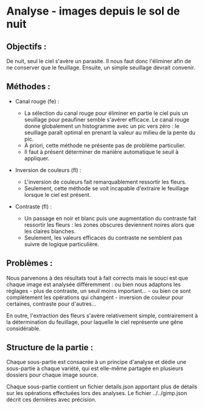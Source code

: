 # Analyse - images depuis le sol de nuit

## Objectifs :
De nuit, seul le ciel s'avère un parasite. Il nous faut donc l'éliminer afin de 
ne conserver que le feuillage. Ensuite, un simple seuillage devrait convenir.

## Méthodes :
* Canal rouge (fe) :
    * La sélection du canal rouge pour éliminer en partie le ciel puis un seuillage pour 
peaufiner semble s'avérer efficace. Le canal rouge donne globalement un histogramme avec 
un pic vers zéro : le seuillage paraît optimal en prenant la valeur au milieu de la pente 
du pic.
    * À priori, cette méthode ne présente pas de problème particulier.
    * Il faut à présent déterminer de manière automatique le seuil à appliquer.

* Inversion de couleurs (fl) : 
   * L'inversion de couleurs fait remarquablement ressortir les fleurs. 
   * Seulement, cette méthode se voit incapable d'extraire le feuillage lorsque le ciel est présent.

* Contraste (fl) : 
   * Un passage en noir et blanc puis une augmentation du contraste fait ressortir les 
fleurs : les zones obscures deviennent noires alors que les claires blanches. 
    * Seulement, les valeurs efficaces du contraste ne semblent pas suivre de logique particulière.

## Problèmes :
Nous parvenons à des résultats tout à fait corrects mais le souci est que chaque image 
est analysée différemment : ou bien nous adaptons les règlages - plus de contraste, 
un seuil moins important... - ou bien ce sont complètement les opérations qui changent - 
inversion de couleur pour certaines, contraste pour d'autres... 

En outre, l'extraction des fleurs s'avère relativement simple, contrairement à la détermination 
du feuillage, pour laquelle le ciel représente une gêne considérable.

## Structure de la partie :
Chaque sous-partie est consacrée à un principe d'analyse et dédie une sous-partie à chaque variété, 
qui est elle-même partagée en plusieurs dossiers pour chaque image source.

Chaque sous-partie contient un fichier details.json apportant plus de détails sur les opérations 
effectuées lors des analyses. Le fichier ../../gimp.json décrit ces dernières avec précision.
